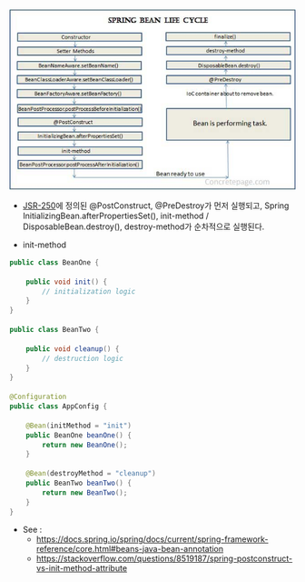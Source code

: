 ![](https://raw.githubusercontent.com/byrage/TIL/master/img/spring-bean-lifecycle.jpg)
- [JSR-250](https://en.wikipedia.org/wiki/JSR_250)에 정의된 @PostConstruct, @PreDestroy가 먼저 실행되고, Spring InitializingBean.afterPropertiesSet(), init-method / DisposableBean.destroy(), destroy-method가 순차적으로 실행된다.

- init-method
~~~java
public class BeanOne {

    public void init() {
        // initialization logic
    }
}

public class BeanTwo {

    public void cleanup() {
        // destruction logic
    }
}

@Configuration
public class AppConfig {

    @Bean(initMethod = "init")
    public BeanOne beanOne() {
        return new BeanOne();
    }

    @Bean(destroyMethod = "cleanup")
    public BeanTwo beanTwo() {
        return new BeanTwo();
    }
}
~~~
- See : 
  - https://docs.spring.io/spring/docs/current/spring-framework-reference/core.html#beans-java-bean-annotation
  - https://stackoverflow.com/questions/8519187/spring-postconstruct-vs-init-method-attribute